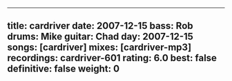 
---
title: cardriver
date: 2007-12-15
bass:	Rob
drums:	Mike
guitar:	Chad
day: 2007-12-15
songs: [cardriver]
mixes: [cardriver-mp3]
recordings: cardriver-601
rating: 6.0
best: false
definitive: false
weight: 0
---
